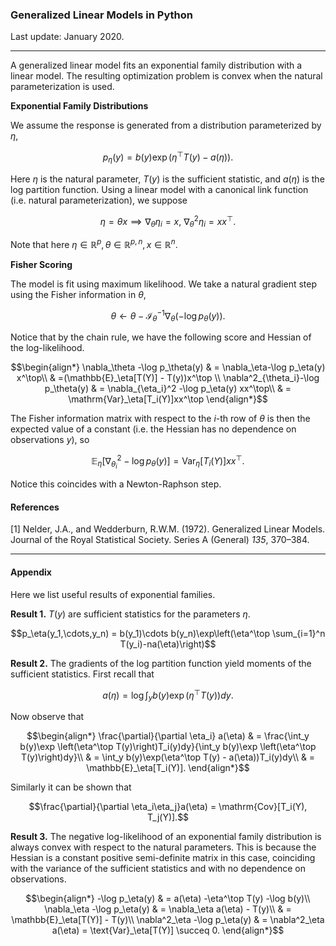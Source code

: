 ### Generalized Linear Models in Python

Last update: January 2020.

---

A generalized linear model fits an exponential family distribution with a linear model. The resulting optimization problem is convex when the natural parameterization is used.

**Exponential Family Distributions**

We assume the response is generated from a distribution parameterized by $\eta$,
```math
p_\eta(y) = b(y)\exp(\eta^\top T(y) - a(\eta)).
```


Here $\eta$ is the natural parameter, $T(y)$ is the sufficient statistic, and $a(\eta)$ is the log partition function. Using a linear model with a canonical link function (i.e. natural parameterization), we suppose
```math
\eta = \theta x \implies \nabla_\theta \eta_i = x,\ \nabla^2_\theta \eta_i = xx^\top.
```


Note that here $\eta \in\mathbb{R}^p, \theta\in\mathbb{R}^{p,n},x\in\mathbb{R}^n$.

**Fisher Scoring**

The model is fit using maximum likelihood. We take a natural gradient step using the Fisher information in $\theta$,

```math
\theta \leftarrow \theta - \mathcal{I}_\theta^{-1}\nabla_\theta \left(-\log p_\theta(y)\right).
```


Notice that by the chain rule, we have the following score and Hessian of the log-likelihood.
```math
\begin{align*}
\nabla_\theta -\log p_\theta(y) & = \nabla_\eta-\log p_\eta(y) x^\top\\
& =(\mathbb{E}_\eta[T(Y)] - T(y))x^\top \\
\nabla^2_{\theta_i}-\log p_\theta(y) & = \nabla_{\eta_i}^2 -\log p_\eta(y) xx^\top\\
& = \mathrm{Var}_\eta[T_i(Y)]xx^\top
\end{align*}
```


The Fisher information matrix with respect to the $i$-th row of $\theta$ is then the expected value of a constant (i.e. the Hessian has no dependence on observations $y$), so
```math
\mathbb{E}_\eta[\nabla^2_{\theta_i} -\log p_\theta(y)] = \mathrm{Var}_\eta[T_i(Y)]x x^\top.
```
Notice this coincides with a Newton-Raphson step.

#### References

[1] Nelder, J.A., and Wedderburn, R.W.M. (1972). Generalized Linear Models. Journal of the Royal Statistical Society. Series A (General) *135*, 370–384.

---

#### Appendix

Here we list useful results of exponential families.

**Result 1.** $T(y)$ are sufficient statistics for the parameters $\eta$.
```math
p_\eta(y_1,\cdots,y_n) = b(y_1)\cdots b(y_n)\exp\left(\eta^\top \sum_{i=1}^n T(y_i)-na(\eta)\right)
```


**Result 2.** The gradients of the log partition function yield moments of the sufficient statistics. First recall that
```math
a(\eta) = \log \int_y b(y)\exp \left(\eta^\top T(y)\right)dy.
```
Now observe that
```math
\begin{align*}
\frac{\partial}{\partial \eta_i} a(\eta) & = \frac{\int_y b(y)\exp \left(\eta^\top T(y)\right)T_i(y)dy}{\int_y b(y)\exp \left(\eta^\top T(y)\right)dy}\\
& = \int_y b(y)\exp(\eta^\top T(y) - a(\eta))T_i(y)dy\\
& = \mathbb{E}_\eta[T_i(Y)].
\end{align*}
```
Similarly it can be shown that
```math
\frac{\partial}{\partial \eta_i\eta_j}a(\eta) = \mathrm{Cov}[T_i(Y), T_j(Y)].
```


**Result 3.** The negative log-likelihood of an exponential family distribution is always convex with respect to the natural parameters. This is because the Hessian is a constant positive semi-definite matrix in this case, coinciding with the variance of the sufficient statistics and with no dependence on observations.
```math
\begin{align*}
-\log p_\eta(y) & = a(\eta) -\eta^\top T(y) -\log b(y)\\
\nabla_\eta -\log p_\eta(y) & = \nabla_\eta a(\eta) - T(y)\\
                            & = \mathbb{E}_\eta[T(Y)] - T(y)\\
\nabla^2_\eta -\log p_\eta(y) & = \nabla^2_\eta a(\eta) = \text{Var}_\eta[T(Y)] \succeq 0.
\end{align*}
```
